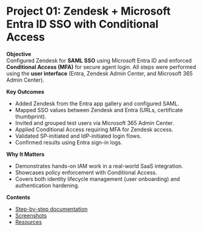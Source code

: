 # Project 01: Zendesk + Microsoft Entra ID SSO with Conditional Access

**Objective**  
Configured Zendesk for **SAML SSO** using Microsoft Entra ID and enforced **Conditional Access (MFA)** for secure agent login. All steps were performed using the **user interface** (Entra, Zendesk Admin Center, and Microsoft 365 Admin Center).

**Key Outcomes**
- Added Zendesk from the Entra app gallery and configured SAML.
- Mapped SSO values between Zendesk and Entra (URLs, certificate thumbprint).
- Invited and grouped test users via Microsoft 365 Admin Center.
- Applied Conditional Access requiring MFA for Zendesk access.
- Validated SP-initiated and IdP-initiated login flows.
- Confirmed results using Entra sign-in logs.

**Why It Matters**
- Demonstrates hands-on IAM work in a real-world SaaS integration.
- Showcases policy enforcement with Conditional Access.
- Covers both identity lifecycle management (user onboarding) and authentication hardening.

**Contents**
- [Step-by-step documentation](./setup.md)  
- [Screenshots](./Screenshots/)  
- [Resources](./resources.md)